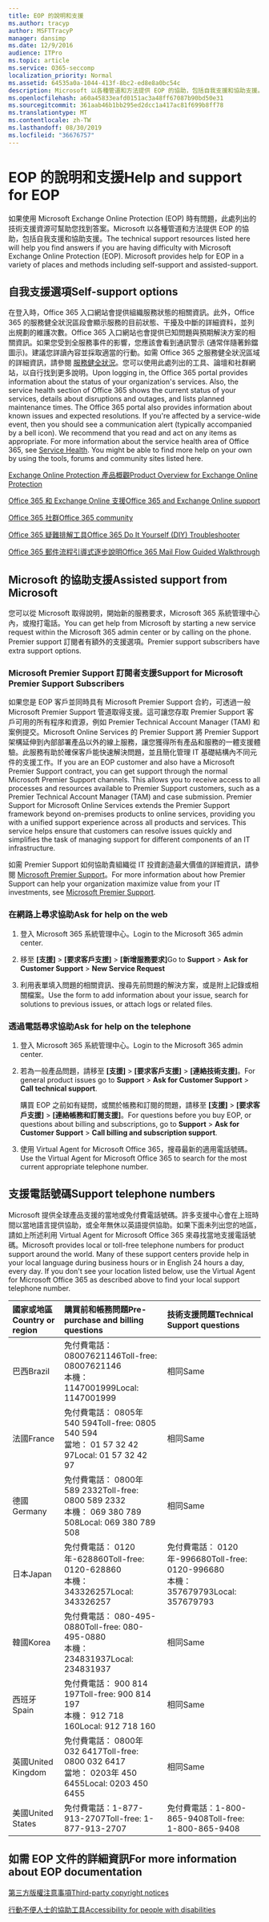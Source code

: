 ```yaml
---
title: EOP 的說明和支援
ms.author: tracyp
author: MSFTTracyP
manager: dansimp
ms.date: 12/9/2016
audience: ITPro
ms.topic: article
ms.service: O365-seccomp
localization_priority: Normal
ms.assetid: 64535a0a-1044-413f-8bc2-ed8e8a0bc54c
description: Microsoft 以各種管道和方法提供 EOP 的協助，包括自我支援和協助支援。
ms.openlocfilehash: a60a45833eafd0151ac3a48ff67087b90bd50e31
ms.sourcegitcommit: 361aab46b1bb295ed2dcc1a417ac81f699b8ff78
ms.translationtype: MT
ms.contentlocale: zh-TW
ms.lasthandoff: 08/30/2019
ms.locfileid: "36676757"
---
```

# <a name="help-and-support-for-eop"></a><span data-ttu-id="08404-103">EOP 的說明和支援</span><span class="sxs-lookup"><span data-stu-id="08404-103">Help and support for EOP</span></span>

<span data-ttu-id="08404-p101">如果使用 Microsoft Exchange Online Protection (EOP) 時有問題，此處列出的技術支援資源可幫助您找到答案。Microsoft 以各種管道和方法提供 EOP 的協助，包括自我支援和協助支援。</span><span class="sxs-lookup"><span data-stu-id="08404-p101">The technical support resources listed here will help you find answers if you are having difficulty with Microsoft Exchange Online Protection (EOP). Microsoft provides help for EOP in a variety of places and methods including self-support and assisted-support.</span></span> 
  
## <a name="self-support-options"></a><span data-ttu-id="08404-106">自我支援選項</span><span class="sxs-lookup"><span data-stu-id="08404-106">Self-support options</span></span>

<span data-ttu-id="08404-p102">在登入時，Office 365 入口網站會提供組織服務狀態的相關資訊。此外，Office 365 的服務健全狀況區段會顯示服務的目前狀態、干擾及中斷的詳細資料，並列出規劃的維護次數。Office 365 入口網站也會提供已知問題與預期解決方案的相關資訊。如果您受到全服務事件的影響，您應該會看到通訊警示 (通常伴隨著鈴鐺圖示)。建議您詳讀內容並採取適當的行動。如需 Office 365 之服務健全狀況區域的詳細資訊，請參閱 [服務健全狀況](https://go.microsoft.com/fwlink/?LinkId=394289)。您可以使用此處列出的工具、論壇和社群網站，以自行找到更多說明。</span><span class="sxs-lookup"><span data-stu-id="08404-p102">Upon logging in, the Office 365 portal provides information about the status of your organization's services. Also, the service health section of Office 365 shows the current status of your services, details about disruptions and outages, and lists planned maintenance times. The Office 365 portal also provides information about known issues and expected resolutions. If you're affected by a service-wide event, then you should see a communication alert (typically accompanied by a bell icon). We recommend that you read and act on any items as appropriate. For more information about the service health area of Office 365, see [Service Health](https://go.microsoft.com/fwlink/?LinkId=394289). You might be able to find more help on your own by using the tools, forums and community sites listed here.</span></span>
  
[<span data-ttu-id="08404-114">Exchange Online Protection 產品概觀</span><span class="sxs-lookup"><span data-stu-id="08404-114">Product Overview for Exchange Online Protection</span></span>](https://go.microsoft.com/fwlink/p/?LinkId=279912)
  
[<span data-ttu-id="08404-115">Office 365 和 Exchange Online 支援</span><span class="sxs-lookup"><span data-stu-id="08404-115">Office 365 and Exchange Online support</span></span>](https://go.microsoft.com/fwlink/?LinkId=299655)
  
[<span data-ttu-id="08404-116">Office 365 社群</span><span class="sxs-lookup"><span data-stu-id="08404-116">Office 365 community</span></span>](https://go.microsoft.com/fwlink/?LinkId=299656)
  
[<span data-ttu-id="08404-117">Office 365 疑難排解工具</span><span class="sxs-lookup"><span data-stu-id="08404-117">Office 365 Do It Yourself (DIY) Troubleshooter</span></span>](https://go.microsoft.com/fwlink/?LinkId=299657)
  
[<span data-ttu-id="08404-118">Office 365 郵件流程引導式逐步說明</span><span class="sxs-lookup"><span data-stu-id="08404-118">Office 365 Mail Flow Guided Walkthrough</span></span>](https://go.microsoft.com/fwlink/?LinkId=323470)
  
## <a name="assisted-support-from-microsoft"></a><span data-ttu-id="08404-119">Microsoft 的協助支援</span><span class="sxs-lookup"><span data-stu-id="08404-119">Assisted support from Microsoft</span></span>

<span data-ttu-id="08404-120">您可以從 Microsoft 取得說明，開始新的服務要求，Microsoft 365 系統管理中心內，或撥打電話。</span><span class="sxs-lookup"><span data-stu-id="08404-120">You can get help from Microsoft by starting a new service request within the Microsoft 365 admin center or by calling on the phone.</span></span> <span data-ttu-id="08404-121">Premier support 訂閱者有額外的支援選項。</span><span class="sxs-lookup"><span data-stu-id="08404-121">Premier support subscribers have extra support options.</span></span>
  
### <a name="support-for-microsoft-premier-support-subscribers"></a><span data-ttu-id="08404-122">Microsoft Premier Support 訂閱者支援</span><span class="sxs-lookup"><span data-stu-id="08404-122">Support for Microsoft Premier Support Subscribers</span></span>

<span data-ttu-id="08404-p104">如果您是 EOP 客戶並同時具有 Microsoft Premier Support 合約，可透過一般 Microsoft Premier Support 管道取得支援。這可讓您存取 Premier Support 客戶可用的所有程序和資源，例如 Premier Technical Account Manager (TAM) 和案例提交。Microsoft Online Services 的 Premier Support 將 Premier Support 架構延伸到內部部署產品以外的線上服務，讓您獲得所有產品和服務的一體支援體驗。此服務有助於確保客戶能快速解決問題，並且簡化管理 IT 基礎結構內不同元件的支援工作。</span><span class="sxs-lookup"><span data-stu-id="08404-p104">If you are an EOP customer and also have a Microsoft Premier Support contract, you can get support through the normal Microsoft Premier Support channels. This allows you to receive access to all processes and resources available to Premier Support customers, such as a Premier Technical Account Manager (TAM) and case submission. Premier Support for Microsoft Online Services extends the Premier Support framework beyond on-premises products to online services, providing you with a unified support experience across all products and services. This service helps ensure that customers can resolve issues quickly and simplifies the task of managing support for different components of an IT infrastructure.</span></span>
  
<span data-ttu-id="08404-127">如需 Premier Support 如何協助貴組織從 IT 投資創造最大價值的詳細資訊，請參閱 [Microsoft Premier Support](https://go.microsoft.com/fwlink/?LinkId=317437)。</span><span class="sxs-lookup"><span data-stu-id="08404-127">For more information about how Premier Support can help your organization maximize value from your IT investments, see [Microsoft Premier Support](https://go.microsoft.com/fwlink/?LinkId=317437).</span></span>
  
### <a name="ask-for-help-on-the-web"></a><span data-ttu-id="08404-128">在網路上尋求協助</span><span class="sxs-lookup"><span data-stu-id="08404-128">Ask for help on the web</span></span>

1. <span data-ttu-id="08404-129">登入 Microsoft 365 系統管理中心。</span><span class="sxs-lookup"><span data-stu-id="08404-129">Login to the Microsoft 365 admin center.</span></span>

2. <span data-ttu-id="08404-130">移至 **[支援]** \> **[要求客戶支援]** \> **[新增服務要求]**</span><span class="sxs-lookup"><span data-stu-id="08404-130">Go to **Support** \> **Ask for Customer Support** \> **New Service Request**</span></span>

3. <span data-ttu-id="08404-131">利用表單填入問題的相關資訊、搜尋先前問題的解決方案，或是附上記錄或相關檔案。</span><span class="sxs-lookup"><span data-stu-id="08404-131">Use the form to add information about your issue, search for solutions to previous issues, or attach logs or related files.</span></span>

### <a name="ask-for-help-on-the-telephone"></a><span data-ttu-id="08404-132">透過電話尋求協助</span><span class="sxs-lookup"><span data-stu-id="08404-132">Ask for help on the telephone</span></span>

1. <span data-ttu-id="08404-133">登入 Microsoft 365 系統管理中心。</span><span class="sxs-lookup"><span data-stu-id="08404-133">Login to the Microsoft 365 admin center.</span></span>

2. <span data-ttu-id="08404-134">若為一般產品問題，請移至 **[支援]** \> **[要求客戶支援]** \> **[連絡技術支援]**。</span><span class="sxs-lookup"><span data-stu-id="08404-134">For general product issues go to **Support** \> **Ask for Customer Support** \> **Call technical support**.</span></span>

    <span data-ttu-id="08404-135">購買 EOP 之前如有疑問，或關於帳務和訂閱的問題，請移至 **[支援]** \> **[要求客戶支援]** \> **[連絡帳務和訂閱支援]**。</span><span class="sxs-lookup"><span data-stu-id="08404-135">For questions before you buy EOP, or questions about billing and subscriptions, go to **Support** \> **Ask for Customer Support** \> **Call billing and subscription support**.</span></span>

3. <span data-ttu-id="08404-136">使用 Virtual Agent for Microsoft Office 365，搜尋最新的適用電話號碼。</span><span class="sxs-lookup"><span data-stu-id="08404-136">Use the Virtual Agent for Microsoft Office 365 to search for the most current appropriate telephone number.</span></span>

## <a name="support-telephone-numbers"></a><span data-ttu-id="08404-137">支援電話號碼</span><span class="sxs-lookup"><span data-stu-id="08404-137">Support telephone numbers</span></span>

<span data-ttu-id="08404-p105">Microsoft 提供全球產品支援的當地或免付費電話號碼。許多支援中心會在上班時間以當地語言提供協助，或全年無休以英語提供協助。如果下面未列出您的地區，請如上所述利用 Virtual Agent for Microsoft Office 365 來尋找當地支援電話號碼。</span><span class="sxs-lookup"><span data-stu-id="08404-p105">Microsoft provides local or toll-free telephone numbers for product support around the world. Many of these support centers provide help in your local language during business hours or in English 24 hours a day, every day. If you don't see your location listed below, use the Virtual Agent for Microsoft Office 365 as described above to find your local support telephone number.</span></span>
  
|<span data-ttu-id="08404-141">**國家或地區**</span><span class="sxs-lookup"><span data-stu-id="08404-141">**Country or region**</span></span>|<span data-ttu-id="08404-142">**購買前和帳務問題**</span><span class="sxs-lookup"><span data-stu-id="08404-142">**Pre-purchase and billing questions**</span></span>|<span data-ttu-id="08404-143">**技術支援問題**</span><span class="sxs-lookup"><span data-stu-id="08404-143">**Technical Support questions**</span></span>|
|:-----|:-----|:-----|
|<span data-ttu-id="08404-144">巴西</span><span class="sxs-lookup"><span data-stu-id="08404-144">Brazil</span></span>|<span data-ttu-id="08404-145">免付費電話： 08007621146</span><span class="sxs-lookup"><span data-stu-id="08404-145">Toll-free: 08007621146</span></span> <br/> <span data-ttu-id="08404-146">本機： 1147001999</span><span class="sxs-lookup"><span data-stu-id="08404-146">Local: 1147001999</span></span>|<span data-ttu-id="08404-147">相同</span><span class="sxs-lookup"><span data-stu-id="08404-147">Same</span></span>|
|<span data-ttu-id="08404-148">法國</span><span class="sxs-lookup"><span data-stu-id="08404-148">France</span></span>|<span data-ttu-id="08404-149">免付費電話： 0805年 540 594</span><span class="sxs-lookup"><span data-stu-id="08404-149">Toll-free: 0805 540 594</span></span> <br/> <span data-ttu-id="08404-150">當地： 01 57 32 42 97</span><span class="sxs-lookup"><span data-stu-id="08404-150">Local: 01 57 32 42 97</span></span>|<span data-ttu-id="08404-151">相同</span><span class="sxs-lookup"><span data-stu-id="08404-151">Same</span></span>|
|<span data-ttu-id="08404-152">德國</span><span class="sxs-lookup"><span data-stu-id="08404-152">Germany</span></span>|<span data-ttu-id="08404-153">免付費電話： 0800年 589 2332</span><span class="sxs-lookup"><span data-stu-id="08404-153">Toll-free: 0800 589 2332</span></span> <br/>  <span data-ttu-id="08404-154">本機： 069 380 789 508</span><span class="sxs-lookup"><span data-stu-id="08404-154">Local: 069 380 789 508</span></span>|<span data-ttu-id="08404-155">相同</span><span class="sxs-lookup"><span data-stu-id="08404-155">Same</span></span>|
|<span data-ttu-id="08404-156">日本</span><span class="sxs-lookup"><span data-stu-id="08404-156">Japan</span></span>|<span data-ttu-id="08404-157">免付費電話： 0120年-628860</span><span class="sxs-lookup"><span data-stu-id="08404-157">Toll-free: 0120-628860</span></span> <br/> <span data-ttu-id="08404-158">本機： 343326257</span><span class="sxs-lookup"><span data-stu-id="08404-158">Local: 343326257</span></span>|<span data-ttu-id="08404-159">免付費電話： 0120年-996680</span><span class="sxs-lookup"><span data-stu-id="08404-159">Toll-free: 0120-996680</span></span> <br/> <span data-ttu-id="08404-160">本機： 357679793</span><span class="sxs-lookup"><span data-stu-id="08404-160">Local: 357679793</span></span>|
|<span data-ttu-id="08404-161">韓國</span><span class="sxs-lookup"><span data-stu-id="08404-161">Korea</span></span>|<span data-ttu-id="08404-162">免付費電話： 080-495-0880</span><span class="sxs-lookup"><span data-stu-id="08404-162">Toll-free: 080-495-0880</span></span> <br/> <span data-ttu-id="08404-163">本機： 234831937</span><span class="sxs-lookup"><span data-stu-id="08404-163">Local: 234831937</span></span>|<span data-ttu-id="08404-164">相同</span><span class="sxs-lookup"><span data-stu-id="08404-164">Same</span></span>|
|<span data-ttu-id="08404-165">西班牙</span><span class="sxs-lookup"><span data-stu-id="08404-165">Spain</span></span>|<span data-ttu-id="08404-166">免付費電話： 900 814 197</span><span class="sxs-lookup"><span data-stu-id="08404-166">Toll-free: 900 814 197</span></span> <br/> <span data-ttu-id="08404-167">本機： 912 718 160</span><span class="sxs-lookup"><span data-stu-id="08404-167">Local: 912 718 160</span></span>|<span data-ttu-id="08404-168">相同</span><span class="sxs-lookup"><span data-stu-id="08404-168">Same</span></span>|
|<span data-ttu-id="08404-169">英國</span><span class="sxs-lookup"><span data-stu-id="08404-169">United Kingdom</span></span>|<span data-ttu-id="08404-170">免付費電話： 0800年 032 6417</span><span class="sxs-lookup"><span data-stu-id="08404-170">Toll-free: 0800 032 6417</span></span> <br/> <span data-ttu-id="08404-171">當地： 0203年 450 6455</span><span class="sxs-lookup"><span data-stu-id="08404-171">Local: 0203 450 6455</span></span>|<span data-ttu-id="08404-172">相同</span><span class="sxs-lookup"><span data-stu-id="08404-172">Same</span></span>|
|<span data-ttu-id="08404-173">美國</span><span class="sxs-lookup"><span data-stu-id="08404-173">United States</span></span>|<span data-ttu-id="08404-174">免付費電話：1-877-913-2707</span><span class="sxs-lookup"><span data-stu-id="08404-174">Toll-free: 1-877-913-2707</span></span>|<span data-ttu-id="08404-175">免付費電話：1-800-865-9408</span><span class="sxs-lookup"><span data-stu-id="08404-175">Toll-free: 1-800-865-9408</span></span>|
   
## <a name="for-more-information-about-eop-documentation"></a><span data-ttu-id="08404-176">如需 EOP 文件的詳細資訊</span><span class="sxs-lookup"><span data-stu-id="08404-176">For more information about EOP documentation</span></span>

[<span data-ttu-id="08404-177">第三方版權注意事項</span><span class="sxs-lookup"><span data-stu-id="08404-177">Third-party copyright notices</span></span>](third-party-copyright-notices.md)
  
[<span data-ttu-id="08404-178">行動不便人士的協助工具</span><span class="sxs-lookup"><span data-stu-id="08404-178">Accessibility for people with disabilities</span></span>](accessibility-for-people-with-disabilities.md)
